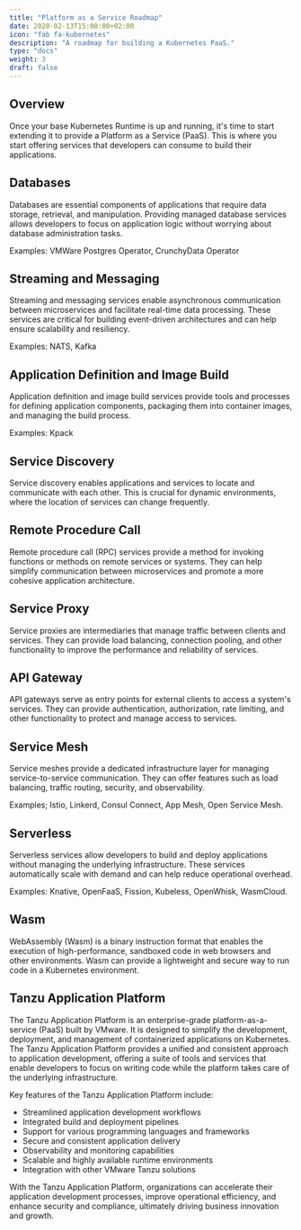 ```yaml
---
title: "Platform as a Service Roadmap"
date: 2020-02-13T15:00:00+02:00
icon: "fab fa-kubernetes"
description: "A roadmap for building a Kubernetes PaaS."
type: "docs"
weight: 3
draft: false
---
```


## Overview

Once your base Kubernetes Runtime is up and running, it's time to start extending it to provide a Platform as a Service (PaaS). This is where you start offering services that developers can consume to build their applications.

## Databases

Databases are essential components of applications that require data storage, retrieval, and manipulation. Providing managed database services allows developers to focus on application logic without worrying about database administration tasks.

Examples: VMWare Postgres Operator, CrunchyData Operator

## Streaming and Messaging

Streaming and messaging services enable asynchronous communication between microservices and facilitate real-time data processing. These services are critical for building event-driven architectures and can help ensure scalability and resiliency.

Examples: NATS, Kafka

## Application Definition and Image Build

Application definition and image build services provide tools and processes for defining application components, packaging them into container images, and managing the build process.

Examples: Kpack

## Service Discovery

Service discovery enables applications and services to locate and communicate with each other. This is crucial for dynamic environments, where the location of services can change frequently.

## Remote Procedure Call

Remote procedure call (RPC) services provide a method for invoking functions or methods on remote services or systems. They can help simplify communication between microservices and promote a more cohesive application architecture.

## Service Proxy

Service proxies are intermediaries that manage traffic between clients and services. They can provide load balancing, connection pooling, and other functionality to improve the performance and reliability of services.

## API Gateway

API gateways serve as entry points for external clients to access a system's services. They can provide authentication, authorization, rate limiting, and other functionality to protect and manage access to services.

## Service Mesh

Service meshes provide a dedicated infrastructure layer for managing service-to-service communication. They can offer features such as load balancing, traffic routing, security, and observability.

Examples; Istio, Linkerd, Consul Connect, App Mesh, Open Service Mesh.

## Serverless

Serverless services allow developers to build and deploy applications without managing the underlying infrastructure. These services automatically scale with demand and can help reduce operational overhead.

Examples: Knative, OpenFaaS, Fission, Kubeless, OpenWhisk, WasmCloud.

## Wasm

WebAssembly (Wasm) is a binary instruction format that enables the execution of high-performance, sandboxed code in web browsers and other environments. Wasm can provide a lightweight and secure way to run code in a Kubernetes environment.

## Tanzu Application Platform

The Tanzu Application Platform is an enterprise-grade platform-as-a-service (PaaS) built by VMware. It is designed to simplify the development, deployment, and management of containerized applications on Kubernetes. The Tanzu Application Platform provides a unified and consistent approach to application development, offering a suite of tools and services that enable developers to focus on writing code while the platform takes care of the underlying infrastructure.

Key features of the Tanzu Application Platform include:

- Streamlined application development workflows
- Integrated build and deployment pipelines
- Support for various programming languages and frameworks
- Secure and consistent application delivery
- Observability and monitoring capabilities
- Scalable and highly available runtime environments
- Integration with other VMware Tanzu solutions

With the Tanzu Application Platform, organizations can accelerate their application development processes, improve operational efficiency, and enhance security and compliance, ultimately driving business innovation and growth.
